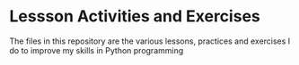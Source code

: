 # Lessson Activities and Exercises

The files in this repository are the various lessons, practices and exercises I do to improve my skills in Python programming
